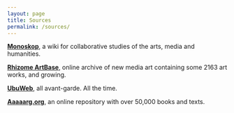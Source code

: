 ```yaml
---
layout: page
title: Sources
permalink: /sources/
---
```


**[Monoskop](http://monoskop.org/)**, a wiki for collaborative studies of the arts, media and humanities.

**[Rhizome ArtBase](http://rhizome.org/artbase/)**, online archive of new media art containing some 2163 art works, and growing.

**[UbuWeb](http://www.ubuweb.com/)**, all avant-garde. All the time.

**[Aaaaarg.org](http://aaaaarg.fail/)**, an online repository with over 50,000 books and texts.